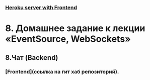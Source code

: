 ### [Heroku server with Frontend](https://ahj-8-1-chat.herokuapp.com/)

# 8. Домашнее задание к лекции «EventSource, WebSockets»

## 8.Чат (Backend)

### [Frontend](ссылка на гит хаб репозиторий).
